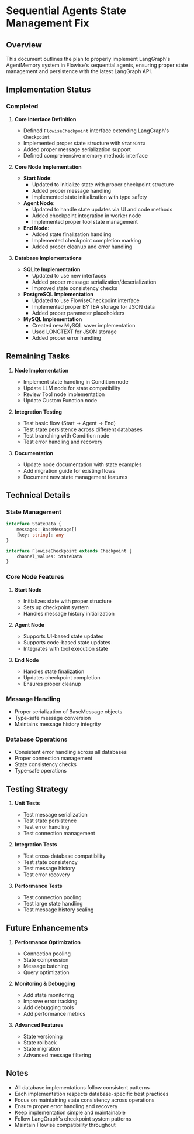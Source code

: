 # Sequential Agents State Management Fix

## Overview

This document outlines the plan to properly implement LangGraph's AgentMemory system in Flowise's sequential agents, ensuring proper state management and persistence with the latest LangGraph API.

## Implementation Status

### Completed
1. **Core Interface Definition**
   - Defined `FlowiseCheckpoint` interface extending LangGraph's `Checkpoint`
   - Implemented proper state structure with `StateData`
   - Added proper message serialization support
   - Defined comprehensive memory methods interface

2. **Core Node Implementation**
   - **Start Node**: 
     - Updated to initialize state with proper checkpoint structure
     - Added proper message handling
     - Implemented state initialization with type safety
   - **Agent Node**:
     - Updated to handle state updates via UI and code methods
     - Added checkpoint integration in worker node
     - Implemented proper tool state management
   - **End Node**:
     - Added state finalization handling
     - Implemented checkpoint completion marking
     - Added proper cleanup and error handling

3. **Database Implementations**
   - **SQLite Implementation**
     - Updated to use new interfaces
     - Added proper message serialization/deserialization
     - Improved state consistency checks
   - **PostgreSQL Implementation**
     - Updated to use FlowiseCheckpoint interface
     - Implemented proper BYTEA storage for JSON data
     - Added proper parameter placeholders
   - **MySQL Implementation**
     - Created new MySQL saver implementation
     - Used LONGTEXT for JSON storage
     - Added proper error handling

## Remaining Tasks

1. **Node Implementation**
   - Implement state handling in Condition node
   - Update LLM node for state compatibility
   - Review Tool node implementation
   - Update Custom Function node

2. **Integration Testing**
   - Test basic flow (Start -> Agent -> End)
   - Test state persistence across different databases
   - Test branching with Condition node
   - Test error handling and recovery

3. **Documentation**
   - Update node documentation with state examples
   - Add migration guide for existing flows
   - Document new state management features

## Technical Details

### State Management
```typescript
interface StateData {
    messages: BaseMessage[]
    [key: string]: any
}

interface FlowiseCheckpoint extends Checkpoint {
    channel_values: StateData
}
```

### Core Node Features
1. **Start Node**
   - Initializes state with proper structure
   - Sets up checkpoint system
   - Handles message history initialization

2. **Agent Node**
   - Supports UI-based state updates
   - Supports code-based state updates
   - Integrates with tool execution state

3. **End Node**
   - Handles state finalization
   - Updates checkpoint completion
   - Ensures proper cleanup

### Message Handling
- Proper serialization of BaseMessage objects
- Type-safe message conversion
- Maintains message history integrity

### Database Operations
- Consistent error handling across all databases
- Proper connection management
- State consistency checks
- Type-safe operations

## Testing Strategy

1. **Unit Tests**
   - Test message serialization
   - Test state persistence
   - Test error handling
   - Test connection management

2. **Integration Tests**
   - Test cross-database compatibility
   - Test state consistency
   - Test message history
   - Test error recovery

3. **Performance Tests**
   - Test connection pooling
   - Test large state handling
   - Test message history scaling

## Future Enhancements

1. **Performance Optimization**
   - Connection pooling
   - State compression
   - Message batching
   - Query optimization

2. **Monitoring & Debugging**
   - Add state monitoring
   - Improve error tracking
   - Add debugging tools
   - Add performance metrics

3. **Advanced Features**
   - State versioning
   - State rollback
   - State migration
   - Advanced message filtering

## Notes

- All database implementations follow consistent patterns
- Each implementation respects database-specific best practices
- Focus on maintaining state consistency across operations
- Ensure proper error handling and recovery
- Keep implementation simple and maintainable
- Follow LangGraph's checkpoint system patterns
- Maintain Flowise compatibility throughout
